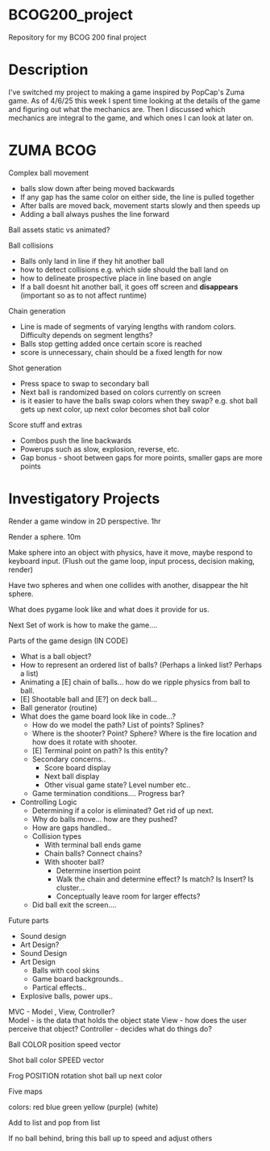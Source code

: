 # BCOG200_project
Repository for my BCOG 200 final project

# Description
I've switched my project to making a game inspired by PopCap's Zuma game. As of 4/6/25 this week I spent time looking at the details of the game and figuring out what the mechanics are. Then I discussed which mechanics are integral to the game, and which ones I can look at later on. 


# ZUMA BCOG
Complex ball movement
- balls slow down after being moved backwards
- If any gap has the same color on either side, the line is pulled together
- After balls are moved back, movement starts slowly and then speeds up
- Adding a ball always pushes the line forward


Ball assets static vs animated?

Ball collisions
- Balls only land in line if they hit another ball
- how to detect collisions e.g. which side should the ball land on
- how to delineate prospective place in line based on angle
- If a ball doesnt hit another ball, it goes off screen and **disappears** (important so as to not affect runtime)

Chain generation
- Line is made of segments of varying lengths with random colors. Difficulty depends on segment lengths?
- Balls stop getting added once certain score is reached
- score is unnecessary, chain should be a fixed length for now

Shot generation
- Press space to swap to secondary ball
- Next ball is randomized based on colors currently on screen
- is it easier to have the balls swap colors when they swap?
	e.g. shot ball gets up next color, up next color becomes shot ball color


Score stuff and extras
- Combos push the line backwards
- Powerups such as slow, explosion, reverse, etc.
- Gap bonus - shoot between gaps for more points, smaller gaps are more points



# Investigatory Projects

Render a game window in 2D perspective. 1hr

Render a sphere. 10m

Make sphere into an object with physics, have it move, maybe respond to keyboard input.  (Flush out the game loop, input process, decision making, render)

Have two spheres and when one collides with another, disappear the hit sphere.

What does pygame look like and what does it provide for us.

Next Set of work is how to make the game….

Parts of the game design (IN CODE)

- What is a ball object?
- How to represent an ordered list of balls?  (Perhaps a linked list?  Perhaps a list)
- Animating a [E] chain of balls… how do we ripple physics from ball to ball.
- [E] Shootable ball and [E?] on deck ball…
- Ball generator (routine)
- What does the game board look like in code…?
    - How do we model the path?  List of points?  Splines?
    - Where is the shooter?  Point?  Sphere?  Where is the fire location and how does it rotate with shooter.
    - [E] Terminal point on path?  Is this entity?
    - Secondary concerns..
        - Score board display
        - Next ball display
        - Other visual game state? Level number etc..
    - Game termination conditions…. Progress bar?
- Controlling Logic
    - Determining if a color is eliminated? Get rid of up next.
    - Why do balls move… how are they pushed?
    - How are gaps handled..
    - Collision types
        - With terminal ball ends game
        - Chain balls?  Connect chains?
        - With shooter ball?
            - Determine insertion point
            - Walk the chain and determine effect?  Is match? Is Insert?  Is cluster…
            - Conceptually leave room for larger effects?
    - Did ball exit the screen….

Future parts
- Sound design
- Art Design?
- Sound Design
- Art Design
    - Balls with cool skins
    - Game board backgrounds..
    - Partical effects..
- Explosive balls, power ups..
 

MVC - Model , View, Controller?  
Model - is the data that holds the object state
View - how does the user perceive that object?
Controller - decides what do things do?

Ball
	COLOR
	position
	speed
	vector
	
Shot ball
	color
	SPEED
	vector
	
Frog
	POSITION
	rotation
	shot ball
	up next color



Five maps

colors: red blue green yellow (purple) (white)

Add to list and pop from list

If no ball behind, bring this ball up to speed and adjust others 
